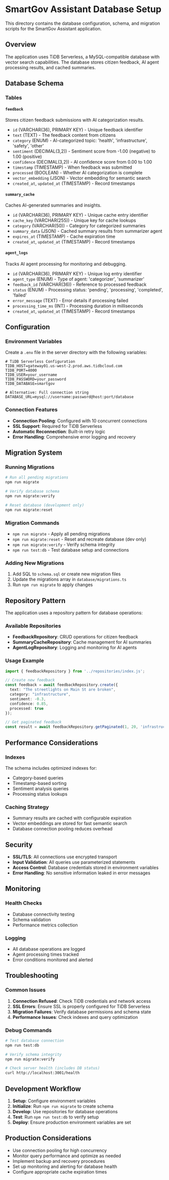 # SmartGov Assistant Database Setup

This directory contains the database configuration, schema, and migration scripts for the SmartGov Assistant application.

## Overview

The application uses TiDB Serverless, a MySQL-compatible database with vector search capabilities. The database stores citizen feedback, AI agent processing results, and cached summaries.

## Database Schema

### Tables

#### `feedback`
Stores citizen feedback submissions with AI categorization results.

- `id` (VARCHAR(36), PRIMARY KEY) - Unique feedback identifier
- `text` (TEXT) - The feedback content from citizens
- `category` (ENUM) - AI-categorized topic: 'health', 'infrastructure', 'safety', 'other'
- `sentiment` (DECIMAL(3,2)) - Sentiment score from -1.00 (negative) to 1.00 (positive)
- `confidence` (DECIMAL(3,2)) - AI confidence score from 0.00 to 1.00
- `timestamp` (TIMESTAMP) - When feedback was submitted
- `processed` (BOOLEAN) - Whether AI categorization is complete
- `vector_embedding` (JSON) - Vector embedding for semantic search
- `created_at`, `updated_at` (TIMESTAMP) - Record timestamps

#### `summary_cache`
Caches AI-generated summaries and insights.

- `id` (VARCHAR(36), PRIMARY KEY) - Unique cache entry identifier
- `cache_key` (VARCHAR(255)) - Unique key for cache lookups
- `category` (VARCHAR(50)) - Category for categorized summaries
- `summary_data` (JSON) - Cached summary results from summarizer agent
- `expires_at` (TIMESTAMP) - Cache expiration time
- `created_at`, `updated_at` (TIMESTAMP) - Record timestamps

#### `agent_logs`
Tracks AI agent processing for monitoring and debugging.

- `id` (VARCHAR(36), PRIMARY KEY) - Unique log entry identifier
- `agent_type` (ENUM) - Type of agent: 'categorizer', 'summarizer'
- `feedback_id` (VARCHAR(36)) - Reference to processed feedback
- `status` (ENUM) - Processing status: 'pending', 'processing', 'completed', 'failed'
- `error_message` (TEXT) - Error details if processing failed
- `processing_time_ms` (INT) - Processing duration in milliseconds
- `created_at`, `updated_at` (TIMESTAMP) - Record timestamps

## Configuration

### Environment Variables

Create a `.env` file in the server directory with the following variables:

```env
# TiDB Serverless Configuration
TIDB_HOST=gateway01.us-west-2.prod.aws.tidbcloud.com
TIDB_PORT=4000
TIDB_USER=your_username
TIDB_PASSWORD=your_password
TIDB_DATABASE=smartgov

# Alternative: Full connection string
DATABASE_URL=mysql://username:password@host:port/database
```

### Connection Features

- **Connection Pooling**: Configured with 10 concurrent connections
- **SSL Support**: Required for TiDB Serverless
- **Automatic Reconnection**: Built-in retry logic
- **Error Handling**: Comprehensive error logging and recovery

## Migration System

### Running Migrations

```bash
# Run all pending migrations
npm run migrate

# Verify database schema
npm run migrate:verify

# Reset database (development only)
npm run migrate:reset
```

### Migration Commands

- `npm run migrate` - Apply all pending migrations
- `npm run migrate:reset` - Reset and recreate database (dev only)
- `npm run migrate:verify` - Verify schema integrity
- `npm run test:db` - Test database setup and connections

### Adding New Migrations

1. Add SQL to `schema.sql` or create new migration files
2. Update the migrations array in `database/migrations.ts`
3. Run `npm run migrate` to apply changes

## Repository Pattern

The application uses a repository pattern for database operations:

### Available Repositories

- **FeedbackRepository**: CRUD operations for citizen feedback
- **SummaryCacheRepository**: Cache management for AI summaries
- **AgentLogRepository**: Logging and monitoring for AI agents

### Usage Example

```typescript
import { feedbackRepository } from '../repositories/index.js';

// Create new feedback
const feedback = await feedbackRepository.create({
  text: "The streetlights on Main St are broken",
  category: "infrastructure",
  sentiment: -0.3,
  confidence: 0.85,
  processed: true
});

// Get paginated feedback
const result = await feedbackRepository.getPaginated(1, 20, 'infrastructure');
```

## Performance Considerations

### Indexes

The schema includes optimized indexes for:
- Category-based queries
- Timestamp-based sorting
- Sentiment analysis queries
- Processing status lookups

### Caching Strategy

- Summary results are cached with configurable expiration
- Vector embeddings are stored for fast semantic search
- Database connection pooling reduces overhead

## Security

- **SSL/TLS**: All connections use encrypted transport
- **Input Validation**: All queries use parameterized statements
- **Access Control**: Database credentials stored in environment variables
- **Error Handling**: No sensitive information leaked in error messages

## Monitoring

### Health Checks

- Database connectivity testing
- Schema validation
- Performance metrics collection

### Logging

- All database operations are logged
- Agent processing times tracked
- Error conditions monitored and alerted

## Troubleshooting

### Common Issues

1. **Connection Refused**: Check TiDB credentials and network access
2. **SSL Errors**: Ensure SSL is properly configured for TiDB Serverless
3. **Migration Failures**: Verify database permissions and schema state
4. **Performance Issues**: Check indexes and query optimization

### Debug Commands

```bash
# Test database connection
npm run test:db

# Verify schema integrity
npm run migrate:verify

# Check server health (includes DB status)
curl http://localhost:3001/health
```

## Development Workflow

1. **Setup**: Configure environment variables
2. **Initialize**: Run `npm run migrate` to create schema
3. **Develop**: Use repositories for database operations
4. **Test**: Run `npm run test:db` to verify setup
5. **Deploy**: Ensure production environment variables are set

## Production Considerations

- Use connection pooling for high concurrency
- Monitor query performance and optimize as needed
- Implement backup and recovery procedures
- Set up monitoring and alerting for database health
- Configure appropriate cache expiration times
